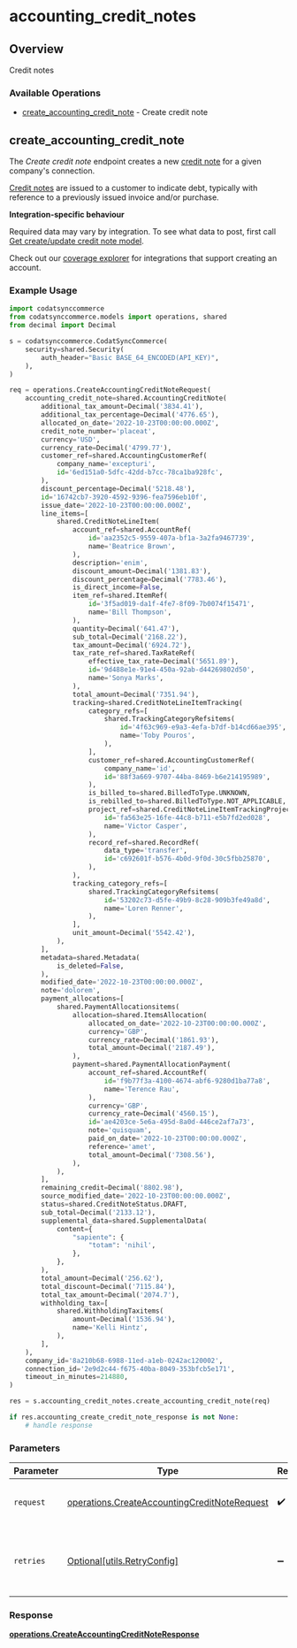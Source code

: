 # accounting_credit_notes

## Overview

Credit notes

### Available Operations

* [create_accounting_credit_note](#create_accounting_credit_note) - Create credit note

## create_accounting_credit_note

The *Create credit note* endpoint creates a new [credit note](https://docs.codat.io/accounting-api#/schemas/CreditNote) for a given company's connection.

[Credit notes](https://docs.codat.io/accounting-api#/schemas/CreditNote) are issued to a customer to indicate debt, typically with reference to a previously issued invoice and/or purchase.

**Integration-specific behaviour**

Required data may vary by integration. To see what data to post, first call [Get create/update credit note model](https://docs.codat.io/accounting-api#/operations/get-create-update-creditNotes-model).

Check out our [coverage explorer](https://knowledge.codat.io/supported-features/accounting?view=tab-by-data-type&dataType=creditNotes) for integrations that support creating an account.


### Example Usage

```python
import codatsynccommerce
from codatsynccommerce.models import operations, shared
from decimal import Decimal

s = codatsynccommerce.CodatSyncCommerce(
    security=shared.Security(
        auth_header="Basic BASE_64_ENCODED(API_KEY)",
    ),
)

req = operations.CreateAccountingCreditNoteRequest(
    accounting_credit_note=shared.AccountingCreditNote(
        additional_tax_amount=Decimal('3834.41'),
        additional_tax_percentage=Decimal('4776.65'),
        allocated_on_date='2022-10-23T00:00:00.000Z',
        credit_note_number='placeat',
        currency='USD',
        currency_rate=Decimal('4799.77'),
        customer_ref=shared.AccountingCustomerRef(
            company_name='excepturi',
            id='6ed151a0-5dfc-42dd-b7cc-78ca1ba928fc',
        ),
        discount_percentage=Decimal('5218.48'),
        id='16742cb7-3920-4592-9396-fea7596eb10f',
        issue_date='2022-10-23T00:00:00.000Z',
        line_items=[
            shared.CreditNoteLineItem(
                account_ref=shared.AccountRef(
                    id='aa2352c5-9559-407a-bf1a-3a2fa9467739',
                    name='Beatrice Brown',
                ),
                description='enim',
                discount_amount=Decimal('1381.83'),
                discount_percentage=Decimal('7783.46'),
                is_direct_income=False,
                item_ref=shared.ItemRef(
                    id='3f5ad019-da1f-4fe7-8f09-7b0074f15471',
                    name='Bill Thompson',
                ),
                quantity=Decimal('641.47'),
                sub_total=Decimal('2168.22'),
                tax_amount=Decimal('6924.72'),
                tax_rate_ref=shared.TaxRateRef(
                    effective_tax_rate=Decimal('5651.89'),
                    id='9d488e1e-91e4-450a-92ab-d44269802d50',
                    name='Sonya Marks',
                ),
                total_amount=Decimal('7351.94'),
                tracking=shared.CreditNoteLineItemTracking(
                    category_refs=[
                        shared.TrackingCategoryRefsitems(
                            id='4f63c969-e9a3-4efa-b7df-b14cd66ae395',
                            name='Toby Pouros',
                        ),
                    ],
                    customer_ref=shared.AccountingCustomerRef(
                        company_name='id',
                        id='88f3a669-9707-44ba-8469-b6e214195989',
                    ),
                    is_billed_to=shared.BilledToType.UNKNOWN,
                    is_rebilled_to=shared.BilledToType.NOT_APPLICABLE,
                    project_ref=shared.CreditNoteLineItemTrackingProjectReference(
                        id='fa563e25-16fe-44c8-b711-e5b7fd2ed028',
                        name='Victor Casper',
                    ),
                    record_ref=shared.RecordRef(
                        data_type='transfer',
                        id='c692601f-b576-4b0d-9f0d-30c5fbb25870',
                    ),
                ),
                tracking_category_refs=[
                    shared.TrackingCategoryRefsitems(
                        id='53202c73-d5fe-49b9-8c28-909b3fe49a8d',
                        name='Loren Renner',
                    ),
                ],
                unit_amount=Decimal('5542.42'),
            ),
        ],
        metadata=shared.Metadata(
            is_deleted=False,
        ),
        modified_date='2022-10-23T00:00:00.000Z',
        note='dolorem',
        payment_allocations=[
            shared.PaymentAllocationsitems(
                allocation=shared.ItemsAllocation(
                    allocated_on_date='2022-10-23T00:00:00.000Z',
                    currency='GBP',
                    currency_rate=Decimal('1861.93'),
                    total_amount=Decimal('2187.49'),
                ),
                payment=shared.PaymentAllocationPayment(
                    account_ref=shared.AccountRef(
                        id='f9b77f3a-4100-4674-abf6-9280d1ba77a8',
                        name='Terence Rau',
                    ),
                    currency='GBP',
                    currency_rate=Decimal('4560.15'),
                    id='ae4203ce-5e6a-495d-8a0d-446ce2af7a73',
                    note='quisquam',
                    paid_on_date='2022-10-23T00:00:00.000Z',
                    reference='amet',
                    total_amount=Decimal('7308.56'),
                ),
            ),
        ],
        remaining_credit=Decimal('8802.98'),
        source_modified_date='2022-10-23T00:00:00.000Z',
        status=shared.CreditNoteStatus.DRAFT,
        sub_total=Decimal('2133.12'),
        supplemental_data=shared.SupplementalData(
            content={
                "sapiente": {
                    "totam": 'nihil',
                },
            },
        ),
        total_amount=Decimal('256.62'),
        total_discount=Decimal('7115.84'),
        total_tax_amount=Decimal('2074.7'),
        withholding_tax=[
            shared.WithholdingTaxitems(
                amount=Decimal('1536.94'),
                name='Kelli Hintz',
            ),
        ],
    ),
    company_id='8a210b68-6988-11ed-a1eb-0242ac120002',
    connection_id='2e9d2c44-f675-40ba-8049-353bfcb5e171',
    timeout_in_minutes=214880,
)

res = s.accounting_credit_notes.create_accounting_credit_note(req)

if res.accounting_create_credit_note_response is not None:
    # handle response
```

### Parameters

| Parameter                                                                                                    | Type                                                                                                         | Required                                                                                                     | Description                                                                                                  |
| ------------------------------------------------------------------------------------------------------------ | ------------------------------------------------------------------------------------------------------------ | ------------------------------------------------------------------------------------------------------------ | ------------------------------------------------------------------------------------------------------------ |
| `request`                                                                                                    | [operations.CreateAccountingCreditNoteRequest](../../models/operations/createaccountingcreditnoterequest.md) | :heavy_check_mark:                                                                                           | The request object to use for the request.                                                                   |
| `retries`                                                                                                    | [Optional[utils.RetryConfig]](../../models/utils/retryconfig.md)                                             | :heavy_minus_sign:                                                                                           | Configuration to override the default retry behavior of the client.                                          |


### Response

**[operations.CreateAccountingCreditNoteResponse](../../models/operations/createaccountingcreditnoteresponse.md)**

